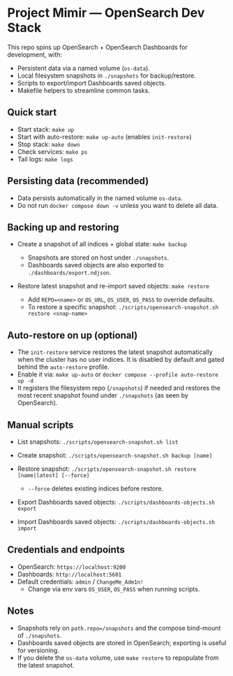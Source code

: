 Project Mimir — OpenSearch Dev Stack
====================================

This repo spins up OpenSearch + OpenSearch Dashboards for development, with:

- Persistent data via a named volume (`os-data`).
- Local filesystem snapshots in `./snapshots` for backup/restore.
- Scripts to export/import Dashboards saved objects.
- Makefile helpers to streamline common tasks.

Quick start
-----------

- Start stack: `make up`
- Start with auto-restore: `make up-auto` (enables `init-restore`)
- Stop stack: `make down`
- Check services: `make ps`
- Tail logs: `make logs`

Persisting data (recommended)
-----------------------------

- Data persists automatically in the named volume `os-data`.
- Do not run `docker compose down -v` unless you want to delete all data.

Backing up and restoring
------------------------

- Create a snapshot of all indices + global state: `make backup`
  - Snapshots are stored on host under `./snapshots`.
  - Dashboards saved objects are also exported to `./dashboards/export.ndjson`.

- Restore latest snapshot and re-import saved objects: `make restore`
  - Add `REPO=<name>` or `OS_URL`, `OS_USER`, `OS_PASS` to override defaults.
  - To restore a specific snapshot: `./scripts/opensearch-snapshot.sh restore <snap-name>`

Auto-restore on up (optional)
-----------------------------

- The `init-restore` service restores the latest snapshot automatically when the
  cluster has no user indices. It is disabled by default and gated behind the
  `auto-restore` profile.
- Enable it via: `make up-auto` or `docker compose --profile auto-restore up -d`
- It registers the filesystem repo (`/snapshots`) if needed and restores the
  most recent snapshot found under `./snapshots` (as seen by OpenSearch).

Manual scripts
--------------

- List snapshots: `./scripts/opensearch-snapshot.sh list`
- Create snapshot: `./scripts/opensearch-snapshot.sh backup [name]`
- Restore snapshot: `./scripts/opensearch-snapshot.sh restore [name|latest] [--force]`
  - `--force` deletes existing indices before restore.

- Export Dashboards saved objects: `./scripts/dashboards-objects.sh export`
- Import Dashboards saved objects: `./scripts/dashboards-objects.sh import`

Credentials and endpoints
-------------------------

- OpenSearch: `https://localhost:9200`
- Dashboards: `http://localhost:5601`
- Default credentials: `admin` / `ChangeMe_Adm1n!`
  - Change via env vars `OS_USER`, `OS_PASS` when running scripts.

Notes
-----

- Snapshots rely on `path.repo=/snapshots` and the compose bind-mount of `./snapshots`.
- Dashboards saved objects are stored in OpenSearch; exporting is useful for versioning.
- If you delete the `os-data` volume, use `make restore` to repopulate from the latest snapshot.
